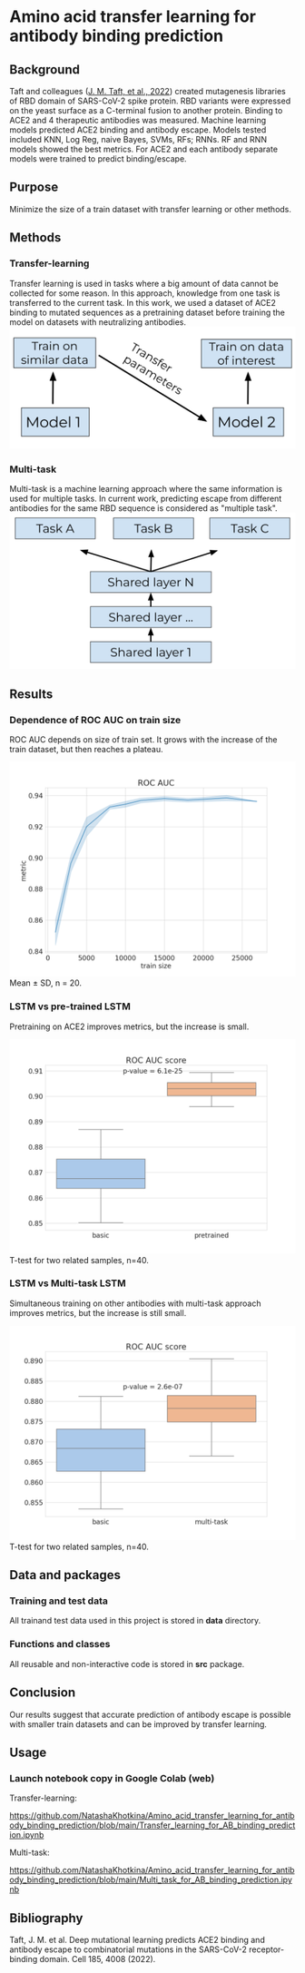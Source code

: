 # Amino acid transfer learning for antibody binding prediction

## Background
Taft and colleagues ([J. M. Taft, et al., 2022](https://www.ncbi.nlm.nih.gov/pmc/articles/PMC9428596/)) created mutagenesis libraries of RBD domain of SARS-CoV-2 spike protein. RBD variants were expressed on the yeast surface as a C-terminal fusion to another protein. Binding to ACE2 and 4 therapeutic antibodies was measured.
Machine learning models predicted ACE2 binding and antibody escape. Models tested included KNN, Log Reg, naive Bayes, SVMs, RFs; RNNs. RF and RNN models showed the best metrics.
For ACE2 and each antibody separate models were trained to predict binding/escape.

## Purpose
Minimize the size of a train dataset with transfer learning or other methods.

## Methods

### Transfer-learning
Transfer learning is used in tasks where a big amount of data cannot be collected for some reason. In this approach, knowledge from one task is transferred to the current task. In this work, we used a dataset of ACE2 binding to mutated sequences as a pretraining dataset before training the model on datasets with neutralizing antibodies.
![img](images/Transfer_learning.svg)

### Multi-task
Multi-task is a machine learning approach where the same information is used for multiple tasks. In current work, predicting escape from different antibodies for the same RBD sequence is considered as "multiple task".
![img](images/multi_task.svg)

## Results
### Dependence of ROC AUC on train size
ROC AUC depends on size of train set. It grows with the increase of the train dataset, but then reaches a plateau.

![img](images/train_size.png)
Mean ± SD, n = 20.

### LSTM vs pre-trained LSTM
Pretraining on ACE2 improves metrics, but the increase is small.

![img](images/roc_auc_transfer_learning.png)
T-test for two related samples, n=40. 

### LSTM vs Multi-task LSTM
Simultaneous training on other antibodies with multi-task approach improves metrics, but the increase is still small.

![img](images/roc_auc_multi_task.png)
T-test for two related samples, n=40. 

## Data and packages
### Training and test data

All trainand test data used in this project is stored in **data** directory.

### Functions and classes

All reusable and non-interactive code is stored in **src** package.

## Conclusion

Our results suggest that accurate prediction of antibody escape is possible with smaller train datasets and can be improved by transfer learning.

## Usage

### Launch notebook copy in Google Colab (web)
Transfer-learning:

https://github.com/NatashaKhotkina/Amino_acid_transfer_learning_for_antibody_binding_prediction/blob/main/Transfer_learning_for_AB_binding_prediction.ipynb

Multi-task:

https://github.com/NatashaKhotkina/Amino_acid_transfer_learning_for_antibody_binding_prediction/blob/main/Multi_task_for_AB_binding_prediction.ipynb

## Bibliography

Taft, J. M. et al. Deep mutational learning predicts ACE2 binding and antibody escape to combinatorial mutations in the SARS-CoV-2 receptor-binding domain. Cell 185, 4008 (2022).
